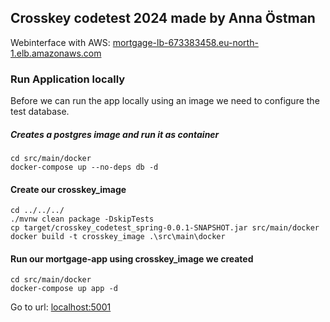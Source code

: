 ## Crosskey codetest 2024 made by Anna Östman

Webinterface with AWS: [mortgage-lb-673383458.eu-north-1.elb.amazonaws.com](http://mortgage-lb-673383458.eu-north-1.elb.amazonaws.com)

### Run Application locally
Before we can run the app locally using an image we need to configure the test database. 

##### Creates a postgres image and run it as container
```console
cd src/main/docker
docker-compose up --no-deps db -d
```

#### Create our crosskey_image
```console
cd ../../../
./mvnw clean package -DskipTests
cp target/crosskey_codetest_spring-0.0.1-SNAPSHOT.jar src/main/docker
docker build -t crosskey_image .\src\main\docker
```

#### Run our mortgage-app using crosskey_image we created
```console
cd src/main/docker
docker-compose up app -d
```

Go to url: [localhost:5001](http://localhost:5001)
